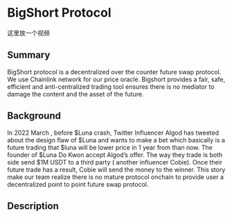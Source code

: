 # BigShort Protocol

这里放一个视频

## Summary 

BigShort protocol is a decentralized over the counter future swap protocol. We use Chainlink network for our price oracle. 
Bigshort provides a fair, safe, efficient and anti-centralized trading tool ensures there is no mediator to damage the content and the asset of the future.

## Background 

In 2022 March , before $Luna crash,  Twitter Influencer Algod has tweeted about the design flaw of $Luna and wants to make a bet which basically is a future trading that $luna will be lower price in 1 year from than now. The founder of $Luna Do Kwon accept Algod’s offer. The way they trade is both side send $1M USDT to a third party ( another influencer Cobie). Once their future trade has a result, Cobie will send the money to the winner. This story make our team realize there is no mature protocol onchain to provide user a decentralized point to point future swap protocol.

## Description 



